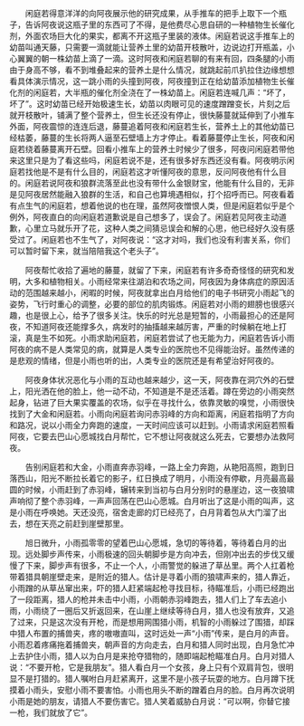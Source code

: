 　　闲庭若得意洋洋的向阿夜展示他的研究成果，从手推车的把手上取下一个瓶子，告诉阿夜说这瓶子里的东西可了不得，是他费尽心思自研的一种植物生长催化剂，外面农场巨大化的果实，都离不开这瓶子里装的液体。闲庭若说这手推车上的幼苗叫通天藤，只需要一滴就能让营养土里的幼苗开枝散叶，边说边打开瓶盖，小心翼翼的朝一株幼苗上滴了一滴。这时阿夜和闲庭若聊的有来有回，四条腿的小雨由于身高不够，看不到堆叠起来的营养土是什么情况，就跳起前爪扒拉住边缘想想看具体演示情况，这一跳小雨的头撞到阿夜，阿夜撞到正在给幼苗添加植物生长催化剂的闲庭若，大半瓶的催化剂全浇在了一株幼苗上。闲庭若连喊几声：“坏了，坏了”。这时幼苗已经开始极速生长，幼苗以肉眼可见的速度蹭蹭变长，片刻之后就开枝散叶，铺满了整个营养土，但生长还没有停止，很快藤蔓就延伸到了小推车外面，阿夜震惊的连连后退，藤蔓追着阿夜和闲庭若生长，营养土上的其他幼苗已经枯萎，藤蔓的生长将两人逼至石壁墙上方才停止。看着藤蔓停止生长，阿夜和闲庭若绕着藤蔓离开石壁。回看小推车上的营养土时候少了很多，阿夜问闲庭若带他来这里只是为了看这些吗，闲庭若说不是，还有很多好东西还没有看。阿夜明示闲庭若找他是不是有什么目的，闲庭若这才听懂阿夜的意思，反问阿夜他有什么目的。闲庭若说阿夜和狼群流落至此也没有带什么金银财宝，他能有什么目的，无非是见阿夜居然能融入狼群的生活，和自己也算境遇相似，打个招呼而已。阿夜看着有点生气的闲庭若，想着他说的也在理，虽然阿夜憎恨人类，但是闲庭若似乎是个例外，阿夜直白的向闲庭若道歉说是自己想多了，误会了。闲庭若见阿夜主动道歉，心里立马就乐开了花，这种人类之间猜忌误会和解的心思，他已经好久没有感受过了。闲庭若也不生气了，对阿夜说：“这才对吗，我们也没有利害关系，你们可以暂时留下来，就当陪陪我这个老头子”。

　　阿夜帮忙收拾了遍地的藤蔓，就留了下来，闲庭若有许多奇奇怪怪的研究和发明，大多和植物相关。小雨经常来往湖泊和农场之间，阿夜因为身体病症的原因活动的范围越来越小，闲暇的时候，阿夜就拿出白月给他们的电子书研究小雨起飞的姿势，飞行时重心的调整，必要的部位的肌肉锻炼。闲庭若对小雨的翅膀也很感兴趣，也是很上心，给予了很多关注。快乐的时光总是短暂的，小雨最担心的还是阿夜，不知道阿夜还能撑多久，病发时的抽搐越来越厉害，严重的时候躺在地上打滚，真是生不如死。小雨求助闲庭若，闲庭若尝试了也无能为力，闲庭若告诉小雨阿夜的病不是人类常见的病，就算是人类专业的医院也不见得能治好。虽然传递的是悲观的情绪，但是小雨也听的出，人类专业的医院还是有希望治好阿夜的。

　　阿夜身体状况恶化与小雨的互动也越来越少，这一天，阿夜靠在洞穴外的石壁上，阳光洒在他的脸上，他一动不动，不知道是不是还活着。蹲在旁边的小雨突然起身，钻进了巨大果实覆盖的农场，似乎在寻找什么，依靠灵敏的嗅觉，小雨很快找到了大金和闲庭若。小雨向闲庭若询问赤羽峰的方向和距离，闲庭若指明了方向和路况，说以小雨全力奔跑的速度，一天时间应该可以赶到。小雨请求闲庭若照看阿夜，它要去巴山心愿城找白月帮忙，它不想让阿夜就这么死去，它要想办法救阿夜。

　　告别闲庭若和大金，小雨直奔赤羽峰，一路上全力奔跑，从艳阳高照，跑到日落西山，阳光不断拉长着它的影子，红日换成了明月，小雨没有停歇，月亮最高最圆的时候，小雨赶到了赤羽峰，辗转来到当初与白月分别时的悬崖边，这一夜狼啸声响彻了整个赤羽峰，一声声回荡在巴山心愿城。白月听出了这是小雨的叫声，这是小雨在呼唤她。天还没亮，宿舍走廊的灯已经亮了，白月背着包从大门溜了出去，想在天亮之前赶到崖壁那里。

　　旭日微升，小雨孤零零的望着巴山心愿城，急切的等待着，等待着白月的出现。远处脚步声传来，小雨极速的回头朝脚步是方向冲去，但刚冲出去的步伐又缓慢了下来，脚步声有很多，不止一个人，小雨警觉的躲进了草丛里。两个人扛着枪带着猎具朝崖壁走来，是附近的猎人。估计是寻着小雨的狼啸声来的，猎人靠近，小雨蹭的从草丛窜出来，吓的猎人赶紧端起枪寻找目标，待瞄准后，小雨已经跑出了一段距离，猎人的枪并未击中小雨，小雨朝赤羽峰跑去，猎人们上了车去追小雨，小雨绕了一圈后又折返回来，在山崖上继续等待白月，猎人也没有放弃，又追了过来，只是这次没有开枪，而是想用网围猎小雨，机智的小雨躲过了围猎，却踩中猎人布置的捕兽夹，疼的嗷嗷直叫，这时远处一声“小雨”传来，是白月的声音。小雨忍着疼痛拖着捕兽夹，朝声音的方向走去，白月和猎人同时出现，白月急忙冲上去护住小雨，猎人以为白月是来抢夺猎物的，随即端起枪瞄准白月。白月对猎人说：“不要开枪，它是我朋友”。猎人看白月一个女孩，身上只有个双肩背包，很明显不是打猎的。猎人嘱咐白月赶紧离开，这里不是小孩子玩耍的地方。白月蹲下抚摸着小雨头，安慰小雨不要害怕。小雨也用头不断的蹭着白月的脸。白月再次说明小雨是她的朋友，请猎人不要伤害它。猎人笑着威胁白月说：“可以啊，你替它接一枪，我们就放了它”。
